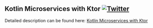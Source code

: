 ## Kotlin Microservices with Ktor  [![Twitter](https://img.shields.io/twitter/follow/piotr_minkowski.svg?style=social&logo=twitter&label=Follow%20Me)](https://twitter.com/piotr_minkowski)

Detailed description can be found here: [Kotlin Microservices with Ktor](https://piotrminkowski.com/2018/10/09/kotlin-microservices-with-ktor/)
